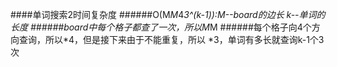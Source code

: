 ####单词搜索2时间复杂度
######O(M*M*4*3^(k-1)):M--board的边长 k--单词的长度
######board中每个格子都查了一次，所以M*M
######每个格子向4个方向查询，所以*4，但是接下来由于不能重复，所以 *3，单词有多长就查询k-1个3次
